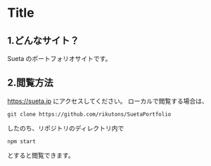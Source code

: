 # Title
1.どんなサイト？
---
Sueta のポートフォリオサイトです。

2.閲覧方法
---
https://sueta.jp にアクセスしてください。
ローカルで閲覧する場合は、
```
git clone https://github.com/rikutons/SuetaPortfolio
```
したのち、リポジトリのディレクトリ内で
```
npm start
```
とすると閲覧できます。
